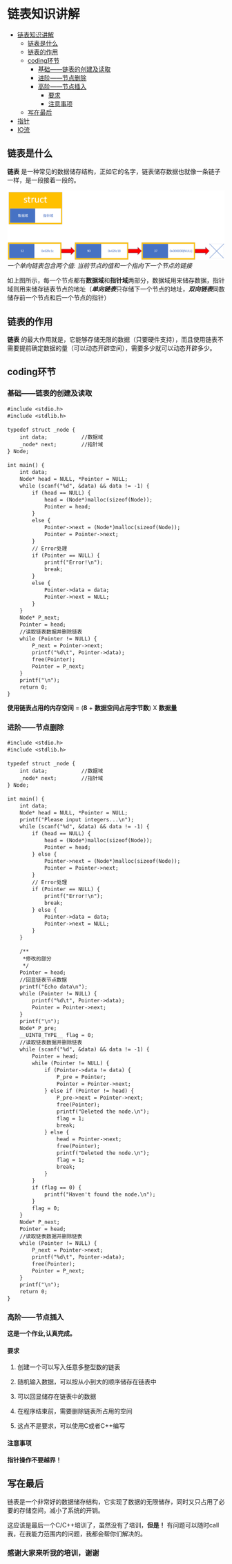 # 链表知识讲解

- [链表知识讲解](#链表知识讲解)
  - [链表是什么](#链表是什么)
  - [链表的作用](#链表的作用)
  - [coding环节](#coding环节)
    - [基础——链表的创建及读取](#基础链表的创建及读取)
    - [进阶——节点删除](#进阶节点删除)
    - [高阶——节点插入](#高阶节点插入)
      - [要求](#要求)
      - [注意事项](#注意事项)
  - [写在最后](#写在最后)
- [指针](../指针/README.md)
- [IO流](../IO流/README.md)

## 链表是什么

__链表__ 是一种常见的数据储存结构，正如它的名字，链表储存数据也就像一条链子一样，是一段接着一段的。

![image](./image/Node.png "链表演示")  
_一个单向链表包含两个值: 当前节点的值和一个指向下一个节点的链接_  

如上图所示，每一个节点都有**数据域**和**指针域**两部分，数据域用来储存数据，指针域则用来储存链表节点的地址（***单向链表***只存储下一个节点的地址，***双向链表***同数储存前一个节点和后一个节点的指针）

## 链表的作用

__链表__ 的最大作用就是，它能够存储无限的数据（只要硬件支持），而且使用链表不需要提前确定数据的量（可以动态开辟空间），需要多少就可以动态开辟多少。

## coding环节

### 基础——链表的创建及读取

    #include <stdio.h>
    #include <stdlib.h>

    typedef struct _node {
        int data;           //数据域
        _node* next;        //指针域
    } Node;

    int main() {
        int data;
        Node* head = NULL, *Pointer = NULL;
        while (scanf("%d", &data) && data != -1) {
            if (head == NULL) {
                head = (Node*)malloc(sizeof(Node));
                Pointer = head;
            }
            else {
                Pointer->next = (Node*)malloc(sizeof(Node));
                Pointer = Pointer->next;
            }
            // Error处理
            if (Pointer == NULL) {
                printf("Error!\n");
                break;
            }
            else {
                Pointer->data = data;
                Pointer->next = NULL;
            }
        }
        Node* P_next;
        Pointer = head;
        //读取链表数据并删除链表
        while (Pointer != NULL) {
            P_next = Pointer->next;
            printf("%d\t", Pointer->data);
            free(Pointer);
            Pointer = P_next;
        }
        printf("\n");
        return 0;
    }

**使用链表占用的内存空间** = (**8** + **数据空间占用字节数**) X **数据量**

### 进阶——节点删除

    #include <stdio.h>
    #include <stdlib.h>

    typedef struct _node {
        int data;           //数据域
        _node* next;        //指针域
    } Node;

    int main() {
        int data;
        Node* head = NULL, *Pointer = NULL;
        printf("Please input integers...\n");
        while (scanf("%d", &data) && data != -1) {
            if (head == NULL) {
                head = (Node*)malloc(sizeof(Node));
                Pointer = head;
            } else {
                Pointer->next = (Node*)malloc(sizeof(Node));
                Pointer = Pointer->next;
            }
            // Error处理
            if (Pointer == NULL) {
                printf("Error!\n");
                break;
            } else {
                Pointer->data = data;
                Pointer->next = NULL;
            }
        }

        /**
         *修改的部分
         */
        Pointer = head;
        //回显链表节点数据
        printf("Echo data\n");
        while (Pointer != NULL) {
            printf("%d\t", Pointer->data);
            Pointer = Pointer->next;
        }
        printf("\n");
        Node* P_pre;
        __UINT8_TYPE__ flag = 0;
        //读取链表数据并删除链表
        while (scanf("%d", &data) && data != -1) {
            Pointer = head;
            while (Pointer != NULL) {
                if (Pointer->data != data) {
                    P_pre = Pointer;
                    Pointer = Pointer->next;
                } else if (Pointer != head) {
                    P_pre->next = Pointer->next;
                    free(Pointer);
                    printf("Deleted the node.\n");
                    flag = 1;
                    break;
                } else {
                    head = Pointer->next;
                    free(Pointer);
                    printf("Deleted the node.\n");
                    flag = 1;
                    break;
                }
            }
            if (flag == 0) {
                printf("Haven't found the node.\n");
            }
            flag = 0;
        }
        Node* P_next;
        Pointer = head;
        //读取链表数据并删除链表
        while (Pointer != NULL) {
            P_next = Pointer->next;
            printf("%d\t", Pointer->data);
            free(Pointer);
            Pointer = P_next;
        }
        printf("\n");
        return 0;
    }

### 高阶——节点插入

__这是一个作业,认真完成。__

#### 要求

1. 创建一个可以写入任意多整型数的链表

2. 随机输入数据，可以按从小到大的顺序储存在链表中

3. 可以回显储存在链表中的数据

4. 在程序结束前，需要删除链表所占用的空间

5. 这点不是要求，可以使用C或者C++编写

#### 注意事项

**指针操作不要越界！**

## 写在最后

链表是一个非常好的数据储存结构，它实现了数据的无限储存，同时又只占用了必要的存储空间，减小了系统的开销。

这应该是最后一个C/C++培训了，虽然没有了培训，**但是！** 有问题可以随时call我，在我能力范围内的问题，我都会帮你们解决的。

### 感谢大家来听我的培训，谢谢
